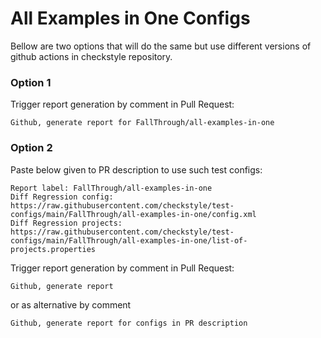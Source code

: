 # All Examples in One Configs

Bellow are two options that will do the same but use different versions
of github actions in checkstyle repository.


### Option 1
Trigger report generation by comment in Pull Request:
```
Github, generate report for FallThrough/all-examples-in-one
```

### Option 2

Paste below given to PR description to use such test configs:
```
Report label: FallThrough/all-examples-in-one
Diff Regression config: https://raw.githubusercontent.com/checkstyle/test-configs/main/FallThrough/all-examples-in-one/config.xml
Diff Regression projects: https://raw.githubusercontent.com/checkstyle/test-configs/main/FallThrough/all-examples-in-one/list-of-projects.properties
```

Trigger report generation by comment in Pull Request:
```
Github, generate report
```
or as alternative by comment
```
Github, generate report for configs in PR description
```
